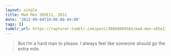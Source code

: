 ```yaml
---
layout: single
title: Mad Men S05E11, 2012
date: '2012-09-04T10:06:00-04:00'
tags: []
tumblr_url: https://rapturer.tumblr.com/post/30869009584/mad-men-s05e11-2012
---
```

> But I’m a hard man to please. I always feel like someone should go the extra mile.

